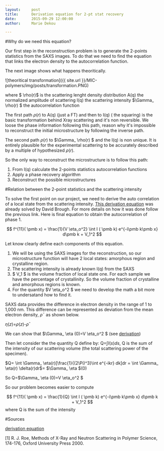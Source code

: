 ```yaml
---
layout:     post
title:      Derivation equation for 2-pt stat recovery
date:       2015-09-29 12:00:00
author:     Marie Dekou

---
```

<!-- Start Writing Below in Markdown -->


#Why do we need this equation?

Our first step in the reconstruction problem is to generate the 2-points statistics from the SAXS images. To do that we need to find the equation that links the electron density to the autocorrelation function.

The next image shows what happens theoritically.

![theoritical transformation]({{ site.url }}/MIC-polymers/img/posts/transformation.PNG)

where $ \rho(r)$ is the scattering lenght density distribution
           A(q) the normalized amplitude of scattering 
           I(q) the scattering intensity
           $\Gamma_  \rho(r) $ the autocorrelation function 

The first path  $\rho(r)$ to A(q) (just a FT) and then to I(q) ( the squaring) is the basic transformation behind Xray scattering and it's non reversible. We loose the phase information following this path, reason why it's impossible to reconstruct the initial microstructure by following the inverse path.

The second path $\rho(r)$ to $\Gamma_  \rho(r) $ and the I(q) is non unique. It is entirely plausible for the experimental scattering to be accurately described by a multiple of hypothesized $\rho(r)$.

So the only way to reconstruct the microstructure is to follow this path:
1. From I(q) calculate the 2-points statistics autocorrelation functions 
2. Apply a phase recovery algorithm 
3. Reconstruct the possible microstructures

#Relation between the 2-point statistics and the scattering intensity

To solve the first point on our project, we need to derive the auto correlation of a local state from the scattering intensity. [This derivation equation](http://nbviewer.ipython.org/github/phelpsforpresident/MIC-XRD-Polymer/blob/gh-pages/notebooks/Relationship_between_XRD_and_Autocorrelation.ipynb)  was already solved by David Brough. For more details on how it was done follow the previous link.
Here is final equation to obtain the autocorrelation of phase 1. 

$$ f^{11}( \pmb x) = \frac{1}{V \eta_o^2} \int I ( \pmb k) e^{-i\pmb k\pmb x} d\pmb k + V_1^2 $$

Let know clearly define each components of this equation.

1. We will be using the SAXS images for the reconstruction, so our microstructure function will have 2 local states: amorphous region and crystalline region.
2. The scattering intensity is already known I(q) from the SAXS
3. $ V_1 $ is the volume fraction of local state one. For each sample we have the percentage of crystallinity. So the volume fraction of crystalline and amorphous regions is known.
4. For the quantity  $V \eta_o^2 $ we need to develop the math a bit more to undersatand how to find it.

SAXS data provides the difference in electron density in the range of 1 to 1,000 nm. This difference can be represented as deviation from the mean electron density, $ρ¯$ as shown below.

$\eta(z)$=$ρ(z)$-$ρ¯$

We can show that  $\Gamma_  \eta $(0) =$V \eta_o^2 $  (see [derivation](http://nbviewer.ipython.org/github/phelpsforpresident/MIC-XRD-Polymer/blob/gh-pages/notebooks/Relationship_between_XRD_and_Autocorrelation.ipynb))

Then let consider the the quantity Q define by:
Q=$\int  I(s)ds$, Q is the sum of the intensity of our scattering volume (the total scattering power of the specimen).

$Q= \int \Gamma_  \eta(r)[\frac{1}{(2\Pi)^3}\int e^{-ikr} dk]dr $=$ \int \Gamma_  \eta(r) \delta(r)dr$= $\Gamma_  \eta $(0)

So Q=$\Gamma_  \eta $(0)=$V \eta_o^2 $ 

So our problem becomes easier to compute 

 $$ f^{11}( \pmb x) = \frac{1}{Q} \int I ( \pmb k) e^{-i\pmb k\pmb x} d\pmb k + V_1^2 $$
 where Q is the sum of the intensity

#Sources 

[derivation equation](http://nbviewer.ipython.org/github/phelpsforpresident/MIC-XRD-Polymer/blob/gh-pages/notebooks/Relationship_between_XRD_and_Autocorrelation.ipynb)

[1] R. J. Roe, Methods of X-Ray and Neutron Scattering in Polymer Science, 174-176, Oxford University Press 2000.
